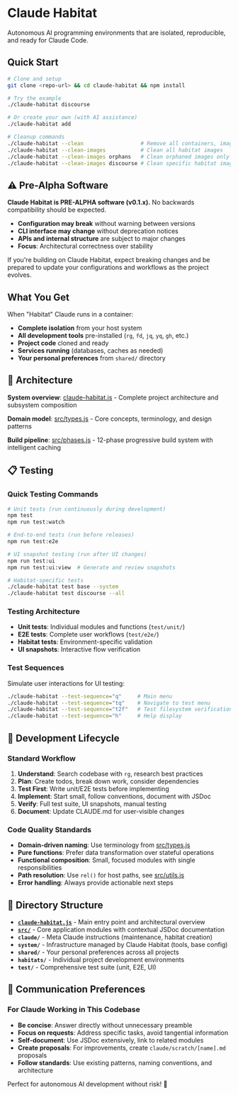 # Claude Habitat

Autonomous AI programming environments that are isolated, reproducible, and ready for Claude Code.

## Quick Start

```bash
# Clone and setup
git clone <repo-url> && cd claude-habitat && npm install

# Try the example
./claude-habitat discourse

# Or create your own (with AI assistance)
./claude-habitat add

# Cleanup commands
./claude-habitat --clean                  # Remove all containers, images, and dangling images
./claude-habitat --clean-images           # Clean all habitat images
./claude-habitat --clean-images orphans   # Clean orphaned images only
./claude-habitat --clean-images discourse # Clean specific habitat images
```

## ⚠️ Pre-Alpha Software

**Claude Habitat is PRE-ALPHA software (v0.1.x).** No backwards compatibility should be expected.

- **Configuration may break** without warning between versions
- **CLI interface may change** without deprecation notices  
- **APIs and internal structure** are subject to major changes
- **Focus**: Architectural correctness over stability

If you're building on Claude Habitat, expect breaking changes and be prepared to update your configurations and workflows as the project evolves.

## What You Get

When "Habitat" Claude runs in a container:
- **Complete isolation** from your host system
- **All development tools** pre-installed (`rg`, `fd`, `jq`, `yq`, `gh`, etc.)
- **Project code** cloned and ready
- **Services running** (databases, caches as needed)
- **Your personal preferences** from `shared/` directory

## 🎯 Architecture

**System overview**: [claude-habitat.js](claude-habitat.js) - Complete project architecture and subsystem composition

**Domain model**: [src/types.js](src/types.js) - Core concepts, terminology, and design patterns

**Build pipeline**: [src/phases.js](src/phases.js) - 12-phase progressive build system with intelligent caching

## 📋 Testing

### Quick Testing Commands
```bash
# Unit tests (run continuously during development)
npm test
npm run test:watch

# End-to-end tests (run before releases)
npm run test:e2e

# UI snapshot testing (run after UI changes)
npm run test:ui
npm run test:ui:view  # Generate and review snapshots

# Habitat-specific tests
./claude-habitat test base --system
./claude-habitat test discourse --all
```

### Testing Architecture
- **Unit tests**: Individual modules and functions (`test/unit/`)
- **E2E tests**: Complete user workflows (`test/e2e/`)
- **Habitat tests**: Environment-specific validation
- **UI snapshots**: Interactive flow verification

### Test Sequences
Simulate user interactions for UI testing:
```bash
./claude-habitat --test-sequence="q"     # Main menu
./claude-habitat --test-sequence="tq"    # Navigate to test menu
./claude-habitat --test-sequence="t2f"   # Test filesystem verification
./claude-habitat --test-sequence="h"     # Help display
```

## 🔧 Development Lifecycle

### Standard Workflow
1. **Understand**: Search codebase with `rg`, research best practices
2. **Plan**: Create todos, break down work, consider dependencies
3. **Test First**: Write unit/E2E tests before implementing
4. **Implement**: Start small, follow conventions, document with JSDoc
5. **Verify**: Full test suite, UI snapshots, manual testing
6. **Document**: Update CLAUDE.md for user-visible changes

### Code Quality Standards
- **Domain-driven naming**: Use terminology from [src/types.js](src/types.js)
- **Pure functions**: Prefer data transformation over stateful operations
- **Functional composition**: Small, focused modules with single responsibilities
- **Path resolution**: Use `rel()` for host paths, see [src/utils.js](src/utils.js)
- **Error handling**: Always provide actionable next steps

## 📁 Directory Structure

- **[`claude-habitat.js`](claude-habitat.js)** - Main entry point and architectural overview
- **[`src/`](src/)** - Core application modules with contextual JSDoc documentation
- **`claude/`** - Meta Claude instructions (maintenance, habitat creation)
- **`system/`** - Infrastructure managed by Claude Habitat (tools, base config)
- **`shared/`** - Your personal preferences across all projects
- **`habitats/`** - Individual project development environments
- **`test/`** - Comprehensive test suite (unit, E2E, UI)

## 🚀 Communication Preferences

### For Claude Working in This Codebase
- **Be concise**: Answer directly without unnecessary preamble
- **Focus on requests**: Address specific tasks, avoid tangential information
- **Self-document**: Use JSDoc extensively, link to related modules
- **Create proposals**: For improvements, create `claude/scratch/[name].md` proposals
- **Follow standards**: Use existing patterns, naming conventions, and architecture

Perfect for autonomous AI development without risk! 🤖
